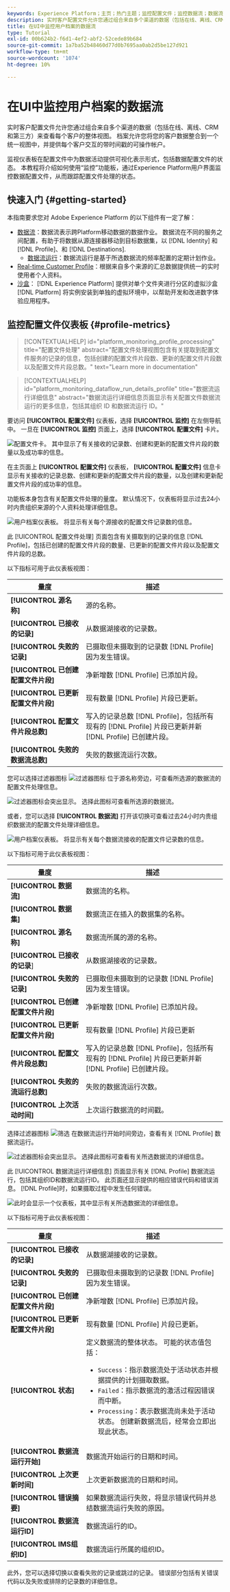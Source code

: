 ```yaml
---
keywords: Experience Platform；主页；热门主题；监控配置文件；监控数据流；数据流；配置文件；实时客户配置文件；
description: 实时客户配置文件允许您通过组合来自多个渠道的数据（包括在线、离线、CRM和第三方）来查看每个客户的整体视图。 本教程提供了有关如何使用Experience Platform用户界面使用配置文件监视数据流的说明。
title: 在UI中监控用户档案的数据流
type: Tutorial
exl-id: 00b624b2-f6d1-4ef2-abf2-52cede89b684
source-git-commit: 1a7ba52b48460d77d0b7695aa0ab2d5be127d921
workflow-type: tm+mt
source-wordcount: '1074'
ht-degree: 10%

---
```


# 在UI中监控用户档案的数据流

实时客户配置文件允许您通过组合来自多个渠道的数据（包括在线、离线、CRM和第三方）来查看每个客户的整体视图。 档案允许您将您的客户数据整合到一个统一视图中，并提供每个客户交互的带时间戳的可操作帐户。

监视仪表板在配置文件中为数据活动提供可视化表示形式，包括数据配置文件的状态。 本教程将介绍如何使用“监控”功能板，通过Experience Platform用户界面监控数据配置文件，从而跟踪配置文件处理的状态。

## 快速入门 {#getting-started}

本指南要求您对 Adobe Experience Platform 的以下组件有一定了解：

- [数据流](../home.md)：数据流表示跨Platform移动数据的数据作业。 数据流在不同的服务之间配置，有助于将数据从源连接器移动到目标数据集，以 [!DNL Identity] 和 [!DNL Profile]、和 [!DNL Destinations].
   - [数据流运行](../../sources/notifications.md)：数据流运行是基于所选数据流的频率配置的定期计划作业。
- [Real-time Customer Profile](../../profile/home.md)：根据来自多个来源的汇总数据提供统一的实时使用者个人资料。
- [沙盒](../../sandboxes/home.md)： [!DNL Experience Platform] 提供对单个文件夹进行分区的虚拟沙盒 [!DNL Platform] 将实例安装到单独的虚拟环境中，以帮助开发和改进数字体验应用程序。

## 监控配置文件仪表板 {#profile-metrics}

>[!CONTEXTUALHELP]
>id="platform_monitoring_profile_processing"
>title="配置文件处理"
>abstract="配置文件处理视图包含有关提取到配置文件服务的记录的信息，包括创建的配置文件片段数、更新的配置文件片段数以及配置文件片段总数。"
>text="Learn more in documentation"

>[!CONTEXTUALHELP]
>id="platform_monitoring_dataflow_run_details_profile"
>title="数据流运行详细信息"
>abstract="数据流运行详细信息页面显示有关配置文件数据流运行的更多信息，包括其组织 ID 和数据流运行 ID。"

要访问 **[!UICONTROL 配置文件]** 仪表板，选择 **[!UICONTROL 监控]** 在左侧导航中。 一旦在 **[!UICONTROL 监控]** 页面上，选择 **[!UICONTROL 配置文件]** 卡片。

![配置文件卡。 其中显示了有关接收的记录数、创建和更新的配置文件片段的数量以及成功率的信息。](../assets/ui/monitor-profiles/focus-card.png)

在主页面上 **[!UICONTROL 配置文件]** 仪表板， **[!UICONTROL 配置文件]** 信息卡显示有关接收的记录总数、创建和更新的配置文件片段的数量，以及创建和更新配置文件片段的成功率的信息。

功能板本身包含有关配置文件处理的量度。 默认情况下，仪表板将显示过去24小时内贵组织来源的个人资料处理详细信息。

![用户档案仪表板。 将显示有关每个源接收的配置文件记录数的信息。](../assets/ui/monitor-profiles/sources.png)

此 [!UICONTROL 配置文件处理] 页面包含有关摄取到的记录的信息 [!DNL Profile]，包括已创建的配置文件片段的数量、已更新的配置文件片段以及配置文件片段的总数。

以下指标可用于此仪表板视图：

| 量度 | 描述 |
| -------| ----------- |
| **[!UICONTROL 源名称]** | 源的名称。 |
| **[!UICONTROL 已接收的记录]** | 从数据湖接收的记录数。 |
| **[!UICONTROL 失败的记录]** | 已摄取但未摄取到的记录数 [!DNL Profile] 因为发生错误。 |
| **[!UICONTROL 已创建配置文件片段]** | 净新增数 [!DNL Profile] 已添加片段。 |
| **[!UICONTROL 已更新配置文件片段]** | 现有数量 [!DNL Profile] 片段已更新。 |
| **[!UICONTROL 配置文件片段总数]** | 写入的记录总数 [!DNL Profile]，包括所有现有的 [!DNL Profile] 片段已更新并新 [!DNL Profile] 已创建片段。 |
| **[!UICONTROL 失败的数据流总数]** | 失败的数据流运行次数。 |

您可以选择过滤器图标 ![过滤器图标](../assets/ui/monitor-profiles/filter.png) 位于源名称旁边，可查看所选源的数据流的配置文件处理信息。

![过滤器图标会突出显示。 选择此图标可查看所选源的数据流。](../assets/ui/monitor-profiles/sources-filter.png)

或者，您可以选择 **[!UICONTROL 数据流]** 打开该切换可查看过去24小时内贵组织数据流的配置文件处理详细信息。

![用户档案仪表板。 将显示有关每个数据流接收的配置文件记录数的信息。](../assets/ui/monitor-profiles/dataflows.png)

以下指标可用于此仪表板视图：

| 量度 | 描述 |
| -------| ----------- |
| **[!UICONTROL 数据流]** | 数据流的名称。 |
| **[!UICONTROL 数据集]** | 数据流正在插入的数据集的名称。 |
| **[!UICONTROL 源名称]** | 数据流所属的源的名称。 |
| **[!UICONTROL 已接收的记录**] | 从数据湖接收的记录数。 |
| **[!UICONTROL 失败的记录]** | 已摄取但未摄取到的记录数 [!DNL Profile] 因为发生错误。 |
| **[!UICONTROL 已创建配置文件片段]** | 净新增数 [!DNL Profile] 已添加片段。 |
| **[!UICONTROL 已更新配置文件片段]** | 现有数量 [!DNL Profile] 片段已更新 |
| **[!UICONTROL 配置文件片段总数]** | 写入的记录总数 [!DNL Profile]，包括所有现有的 [!DNL Profile] 片段已更新并新 [!DNL Profile] 已创建片段。 |
| **[!UICONTROL 失败的流运行总数]** | 失败的数据流运行次数。 |
| **[!UICONTROL 上次活动时间]** | 上次运行数据流的时间戳。 |

选择过滤器图标 ![筛选](../assets/ui/monitor-profiles/filter.png) 在数据流运行开始时间旁边，查看有关 [!DNL Profile] 数据流运行。

![过滤器图标会突出显示。 选择此图标可查看有关所选数据流的详细信息。](../assets/ui/monitor-profiles/dataflows-filter.png)

此 [!UICONTROL 数据流运行详细信息] 页面显示有关 [!DNL Profile] 数据流运行，包括其组织ID和数据流运行ID。 此页面还显示提供的相应错误代码和错误消息。 [!DNL Profile]时，如果摄取过程中发生任何错误。

![此时会显示一个仪表板，其中显示有关所选数据流的详细信息。](../assets/ui/monitor-profiles/dataflow-run-details.png)

以下指标可用于此仪表板视图：

| 量度 | 描述 |
| -------| ----------- |
| **[!UICONTROL 已接收的记录]** | 从数据湖接收的记录数。 |
| **[!UICONTROL 失败的记录]** | 已摄取但未摄取到的记录数 [!DNL Profile] 因为发生错误。 |
| **[!UICONTROL 已创建配置文件片段]** | 净新增数 [!DNL Profile] 已添加片段。 |
| **[!UICONTROL 已更新配置文件片段]** | 现有数量 [!DNL Profile] 片段已更新。 |
| **[!UICONTROL 状态]** | 定义数据流的整体状态。 可能的状态值包括： <ul><li>`Success`：指示数据流处于活动状态并根据提供的计划摄取数据。</li><li>`Failed`：指示数据流的激活过程因错误而中断。 </li><li>`Processing`：表示数据流尚未处于活动状态。 创建新数据流后，经常会立即出现此状态。</li></ul> |
| **[!UICONTROL 数据流运行开始]** | 数据流开始运行的日期和时间。 |
| **[!UICONTROL 上次更新时间]** | 上次更新数据流的日期和时间。 |
| **[!UICONTROL 错误摘要]** | 如果数据流运行失败，将显示错误代码并总结数据流运行失败的原因。 |
| **[!UICONTROL 数据流运行ID]** | 数据流运行的ID。 |
| **[!UICONTROL IMS组织ID]** | 数据流运行所属的组织ID。 |

此外，您可以选择切换以查看失败的记录或跳过的记录。 错误部分包括有关错误代码以及失败或排除的记录数的详细信息。
